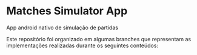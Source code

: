 # Matches Simulator App

App android nativo de simulação de partidas

Este repositório foi organizado em algumas branches que representam as implementações realizadas durante os seguintes conteúdos:

